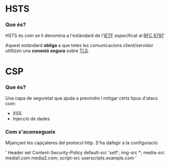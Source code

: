 # HSTS
### Que és?
HSTS és com se li denomina a l'estàndard de l'[IETF](https://ca.wikipedia.org/wiki/Internet_Engineering_Task_Force) 
especificat al [RFC 6797](https://datatracker.ietf.org/doc/html/rfc6797)

Aquest estàndard **obliga** a que totes les comunicacions client/servidor
utilitzen una **conexió segura** sobre [TLS](https://en.wikipedia.org/wiki/Transport_Layer_Security). 

# CSP
### Que és?
Una capa de seguretat que ajuda a previndre
i mitigar certs tipus d'atacs com:
- XSS
- Injecció de dades


### Com s'aconsegueix
Mijançant les capçaleres del protocol http. S'ha dafegir a la
configuració:

'
Header set Content-Security-Policy 
	default-src 'self'; 
	img-src *; 
	media-src media1.com media2.com; 
	script-src userscripts.example.com
'


